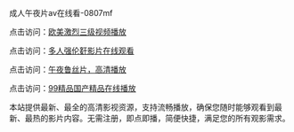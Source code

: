 成人午夜片av在线看-0807mf

点击访问：<a href="https://heiliaoll4qsx.pages.dev">欧美激烈三级视频播放</a>

点击访问：<a href="https://heiliaowzu4ur.pages.dev">多人强伦姧影片在线观看</a>

点击访问：<a href="https://heiliaozj3tjd.pages.dev">午夜鲁丝片，高清播放</a>

点击访问：<a href="https://heiliaoe8ajia.pages.dev">99精品国产精品在线播放</a>

本站提供最新、最全的高清影视资源，支持流畅播放，确保您随时能够观看到最新、最热的影片内容。无需注册，即点即播，简便快捷，满足您的所有观影需求。

<span style="display:none;">[Canonical link](https://github.com/qs20250708/qs9 ）</span>
